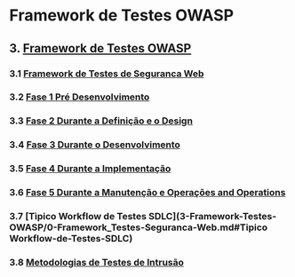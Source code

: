 # Framework de Testes OWASP

## 3. [Framework de Testes OWASP](3-Framework-Testes-OWASP/)

### 3.1 [Framework de Testes de Seguranca Web](3-Framework-Testes-OWASP/0-Framework-Testes-Seguranca-Web.md)

### 3.2 [Fase 1 Pré Desenvolvimento](3-Framework-Testes-OWASP/0-Framework_Testes-Seguranca-Web.md#Fase-1-Pre-Desenvolvimento)

### 3.3 [Fase 2 Durante a Definição e o Design](3-Framework-Testes-OWASP/0-Framework_Testes-Seguranca-Web.md#Fase-2-Durante-a-Definição-e-o-Design)

### 3.4 [Fase 3 Durante o Desenvolvimento](3-Framework-Testes-OWASP/0-Framework_Testes-Seguranca-Web.md#Fase-3-Durante-o-Desenvolvimento)

### 3.5 [Fase 4 Durante a Implementação](3-Framework-Testes-OWASP/0-Framework_Testes-Seguranca-Web.md#Fase-4-Durante-a-Implementação)

### 3.6 [Fase 5 Durante a Manutenção e Operações and Operations](3-Framework-Testes-OWASP/0-Framework_Testes-Seguranca-Web.md#Fase-5-Durante-a-Manutenção-e-Operacoes-and-Operations)

### 3.7 [Tìpico Workflow de Testes SDLC](3-Framework-Testes-OWASP/0-Framework_Testes-Seguranca-Web.md#Tipico Workflow-de-Testes-SDLC)

### 3.8 [Metodologias de Testes de Intrusão](3-Framework-Testes-OWASP/1-Penetration_Testing_Methodologies.md)
